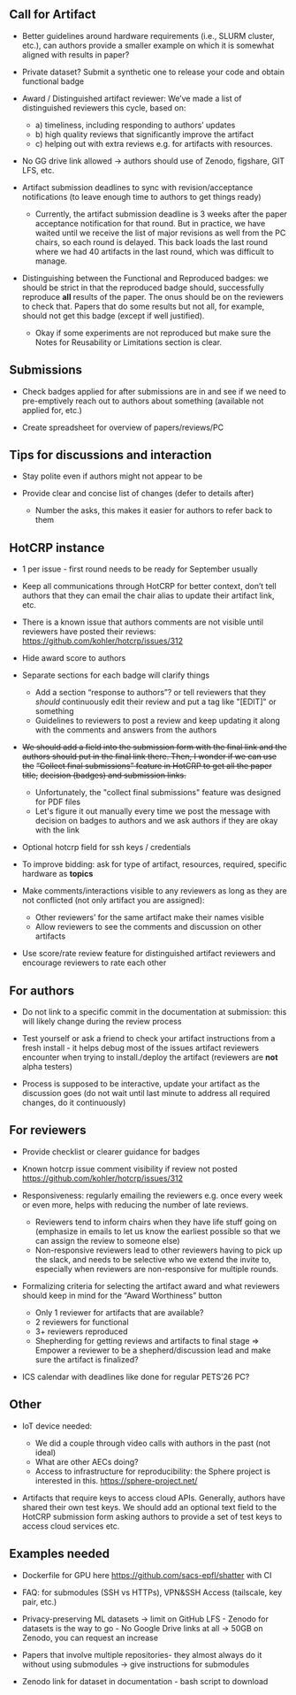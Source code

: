 ## Call for Artifact

- Better guidelines around hardware requirements (i.e., SLURM cluster, etc.),
  can authors provide a smaller example on which it is somewhat aligned with
  results in paper?

- Private dataset? Submit a synthetic one to release your code and obtain
  functional badge

- Award / Distinguished artifact reviewer: We’ve made a list of distinguished
  reviewers this cycle, based on:
  - a) timeliness, including responding to authors’ updates
  - b) high quality reviews that significantly improve the artifact
  - c) helping out with extra reviews e.g. for artifacts with resources.

- No GG drive link allowed -> authors should use of Zenodo, figshare, GIT LFS,
  etc.

- Artifact submission deadlines to sync with revision/acceptance notifications
  (to leave enough time to authors to get things ready)
  - Currently, the artifact submission deadline is 3 weeks after the paper
    acceptance notification for that round. But in practice, we have waited
    until we receive the list of major revisions as well from the PC chairs, so
    each round is delayed. This back loads the last round where we had 40
    artifacts in the last round, which was difficult to manage.

- Distinguishing between the Functional and Reproduced badges: we should be
strict in that the reproduced badge should, successfully reproduce **all**
results of the paper. The onus should be on the reviewers to check that. Papers
that do some results but not all, for example, should not get this badge (except
if well justified).
  - Okay if some experiments are not reproduced but make sure the Notes for
Reusability or Limitations section is clear.

## Submissions

- Check badges applied for after submissions are in and see if we need to
  pre-emptively reach out to authors about something (available not applied for,
  etc.)

- Create spreadsheet for overview of papers/reviews/PC

## Tips for discussions and interaction

- Stay polite even if authors might not appear to be

- Provide clear and concise list of changes (defer to details after)
  - Number the asks, this makes it easier for authors to refer back to them


## HotCRP instance

- 1 per issue - first round needs to be ready for September usually

- Keep all communications through HotCRP for better context, don’t tell authors
  that they can email the chair alias to update their artifact link, etc.

- There is a known issue that authors comments are not visible until reviewers
  have posted their reviews: https://github.com/kohler/hotcrp/issues/312

- Hide award score to authors

- Separate sections for each badge will clarify things
  - Add a section “response to authors”? or tell reviewers that they *should*
    continuously edit their review and put a tag like "[EDIT]" or something
  - Guidelines to reviewers to post a review and keep updating it along with the
  comments and answers from the authors


- ~~We should add a field into the submission form with the final link and the~~
  ~~authors should put in the final link there. Then, I wonder if we can use
  the~~ ~~“Collect final submissions” feature in HotCRP to get all the paper
  title,~~ ~~decision (badges) and submission links.~~
    - Unfortunately, the "collect final submissions" feature was designed for
      PDF files
    - Let's figure it out manually every time we post the message with decision
      on badges to authors and we ask authors if they are okay with the link

- Optional hotcrp field for ssh keys / credentials

- To improve bidding: ask for type of artifact, resources, required, specific
  hardware as **topics**

- Make comments/interactions visible to any reviewers as long as they are not
conflicted (not only artifact you are assigned):
  - Other reviewers’ for the same artifact make their names visible
  - Allow reviewers to see the comments and discussion on other artifacts

- Use score/rate review feature for distinguished artifact reviewers and
  encourage reviewers to rate each other


## For authors
- Do not link to a specific commit in the documentation at submission: this will
  likely change during the review process

- Test yourself or ask a friend to check your artifact instructions from a fresh
  install - it helps debug most of the issues artifact reviewers encounter when
  trying to install./deploy the artifact (reviewers are **not** alpha testers)

- Process is supposed to be interactive, update your artifact as the discussion
  goes (do not wait until last minute to address all required changes, do it
  continuously)

## For reviewers
- Provide checklist or clearer guidance for badges

- Known hotcrp issue comment visibility if review not posted
  https://github.com/kohler/hotcrp/issues/312


- Responsiveness: regularly emailing the reviewers e.g. once every week or even
  more, helps with reducing the number of late reviews.
  - Reviewers tend to inform chairs when they have life stuff going on
    (emphasize in emails to let us know the earliest possible so that we can
    assign the review to someone else)
  - Non-responsive reviewers lead to other reviewers having to pick up the
    slack, and needs to be selective who we extend the invite to, especially
    when reviewers are non-responsive for multiple rounds.


- Formalizing criteria for selecting the artifact award and what reviewers
  should keep in mind for the “Award Worthiness” button

  - Only 1 reviewer for artifacts that are available?
  - 2 reviewers for functional
  - 3+ reviewers reproduced
  - Shepherding for getting reviews and artifacts to final stage => Empower a
    reviewer to be a shepherd/discussion lead and make sure the artifact is
    finalized?


- ICS calendar with deadlines like done for regular PETS’26 PC?

## Other

- IoT device needed:
  - We did a couple through video calls with authors in the past (not ideal)
  - What are other AECs doing?
  - Access to infrastructure for reproducibility: the Sphere project is
    interested in this. https://sphere-project.net/


- Artifacts that require keys to access cloud APIs. Generally, authors have
  shared their own test keys. We should add an optional text field to the HotCRP
  submission form asking authors to provide a set of test keys to access cloud
  services etc.


## Examples needed

- Dockerfile for GPU here https://github.com/sacs-epfl/shatter with CI

- FAQ:  for submodules (SSH vs HTTPs), VPN&SSH Access (tailscale, key pair,
  etc.)

- Privacy-preserving ML datasets -> limit on GitHub LFS - Zenodo for datasets is
  the way to go - No Google Drive links at all -> 50GB on Zenodo, you can
  request an increase

- Papers that involve multiple repositories- they almost always do it without
  using submodules -> give instructions for submodules


- Zenodo link for dataset in documentation - bash script to download

